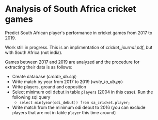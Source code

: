 # Analysis of South Africa cricket games

Predict South African player's performance in cricket games from 2017 to 2019.

Work still in progress. This is an implimentation of *cricket_journal.pdf*, but with South Africa (not india).

Games between 2017 and 2019 are analyzed and the procedure for extracting their data is as follows:
* Create database (*create_db.sql*)
* Write match by year from 2017 to 2019 (*write_to_db.py*)
* Write players, ground and opposition
* Select minimum odi debut in table `players` (2004 in this case). Run the following sql query
	* `select min(year(odi_debut)) from sa_cricket.player;`
* Write match from the minimum odi debut to 2016 (you can exclude players that are not in table `player` this time around)

